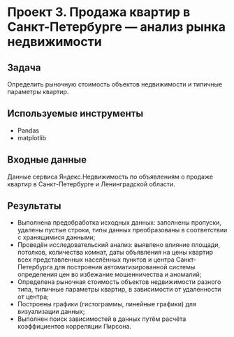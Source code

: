 # Проект 3. Продажа квартир в Санкт-Петербурге — анализ рынка недвижимости

## Задача
Определить рыночную стоимость объектов недвижимости и типичные параметры квартир.

## Используемые инструменты
- Pandas
- matplotlib

## Входные данные
Данные сервиса Яндекс.Недвижимость по объявлениям о продаже квартир в Санкт-Петербурге и Ленинградской области.

## Результаты
- Выполнена предобработка исходных данных: заполнены пропуски, удалены пустые строки, типы данных преобразованы в соответствии с хранящимися данными;
- Проведён исследовательский анализ: выявлено влияние площади, потолков, количества комнат, даты объявления на цены квартир всех представленных населённых пунктов и центра Санкт-Петербурга для построения автоматизированной системы определения цен во избежание мошенничества и аномалий;
- Определена рыночная стоимость объектов недвижимости разного типа, типичные параметры квартир, в зависимости от удаленности от центра;
- Построены графики (гистограммы, линейные графики) для визуализации данных;
- Выполнен поиск зависимостей в данных путём расчёта коэффициентов корреляции Пирсона.

